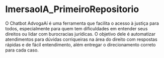 # ImersaoIA_PrimeiroRepositorio
O Chatbot AdvogaAí é uma ferramenta que facilita o acesso à justiça para todos, especialmente para quem tem dificuldades em entender seus direitos ou lidar com burocracias jurídicas.
O objetivo dele é automatizar atendimentos para dúvidas corriqueiras na área do direito com respostas rápidas e de fácil entendimento, além entregar o direcionamento correto para cada caso.
